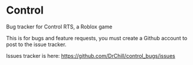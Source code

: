 Control
============

Bug tracker for Control RTS, a Roblox game

This is for bugs and feature requests, you must create a Github account to post to the issue tracker.

Issues tracker is here: https://github.com/DrChill/control_bugs/issues
